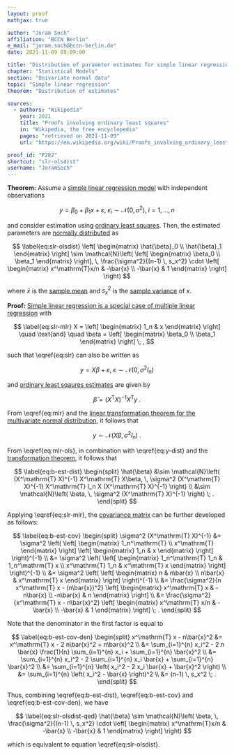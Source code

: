 ```yaml
---
layout: proof
mathjax: true

author: "Joram Soch"
affiliation: "BCCN Berlin"
e_mail: "joram.soch@bccn-berlin.de"
date: 2021-11-09 09:09:00

title: "Distribution of parameter estimates for simple linear regression"
chapter: "Statistical Models"
section: "Univariate normal data"
topic: "Simple linear regression"
theorem: "Distribution of estimates"

sources:
  - authors: "Wikipedia"
    year: 2021
    title: "Proofs involving ordinary least squares"
    in: "Wikipedia, the free encyclopedia"
    pages: "retrieved on 2021-11-09"
    url: "https://en.wikipedia.org/wiki/Proofs_involving_ordinary_least_squares#Unbiasedness_and_variance_of_%7F'%22%60UNIQ--postMath-00000037-QINU%60%22'%7F"

proof_id: "P282"
shortcut: "slr-olsdist"
username: "JoramSoch"
---
```



**Theorem:** Assume a [simple linear regression model](/D/slr) with independent observations

$$ \label{eq:slr}
y = \beta_0 + \beta_1 x + \varepsilon, \; \varepsilon_i \sim \mathcal{N}(0, \sigma^2), \; i = 1,\ldots,n
$$

and consider estimation using [ordinary least squares](/P/slr-ols). Then, the estimated parameters are [normally distributed](/D/mvn) as

$$ \label{eq:slr-olsdist}
\left[ \begin{matrix} \hat{\beta}_0 \\ \hat{\beta}_1 \end{matrix} \right] \sim \mathcal{N}\left( \left[ \begin{matrix} \beta_0 \\ \beta_1 \end{matrix} \right], \, \frac{\sigma^2}{(n-1) \, s_x^2} \cdot \left[ \begin{matrix} x^\mathrm{T}x/n & -\bar{x} \\ -\bar{x} & 1 \end{matrix} \right] \right)
$$

where $\bar{x}$ is the [sample mean](/D/mean-samp) and $s_x^2$ is the [sample variance](/D/var-samp) of $x$.


**Proof:** [Simple linear regression is a special case of multiple linear regression](/P/slr-mlr) with

$$ \label{eq:slr-mlr}
X = \left[ \begin{matrix} 1_n & x \end{matrix} \right] \quad \text{and} \quad \beta = \left[ \begin{matrix} \beta_0 \\ \beta_1 \end{matrix} \right] \; ,
$$

such that \eqref{eq:slr} can also be written as

$$ \label{eq:mlr}
y = X\beta + \varepsilon, \; \varepsilon \sim \mathcal{N}(0, \sigma^2 I_n)
$$

and [ordinary least sqaures estimates](/P/mlr-ols) are given by

$$ \label{eq:mlr-ols}
\hat{\beta} = (X^\mathrm{T} X)^{-1} X^\mathrm{T} y \; .
$$

From \eqref{eq:mlr} and the [linear transformation theorem for the multivariate normal distribution](/P/mvn-ltt), it follows that

$$ \label{eq:y-dist}
y \sim \mathcal{N}\left( X\beta, \, \sigma^2 I_n \right) \; .
$$

From \eqref{eq:mlr-ols}, in combination with \eqref{eq:y-dist} and the [transformation theorem](/P/mvn-ltt), it follows that

$$ \label{eq:b-est-dist}
\begin{split}
\hat{\beta} &\sim \mathcal{N}\left( (X^\mathrm{T} X)^{-1} X^\mathrm{T} X\beta, \, \sigma^2 (X^\mathrm{T} X)^{-1} X^\mathrm{T} I_n X (X^\mathrm{T} X)^{-1} \right) \\
&\sim \mathcal{N}\left( \beta, \, \sigma^2 (X^\mathrm{T} X)^{-1} \right) \; .
\end{split}
$$

Applying \eqref{eq:slr-mlr}, the [covariance matrix](/D/mvn) can be further developed as follows:

$$ \label{eq:b-est-cov}
\begin{split}
\sigma^2 (X^\mathrm{T} X)^{-1} &= \sigma^2 \left( \left[ \begin{matrix} 1_n^\mathrm{T} \\ x^\mathrm{T} \end{matrix} \right] \left[ \begin{matrix} 1_n & x \end{matrix} \right] \right)^{-1} \\
&= \sigma^2 \left( \left[ \begin{matrix} 1_n^\mathrm{T} 1_n & 1_n^\mathrm{T} x \\ x^\mathrm{T} 1_n & x^\mathrm{T} x \end{matrix} \right] \right)^{-1} \\
&= \sigma^2 \left( \left[ \begin{matrix} n & n\bar{x} \\ n\bar{x} & x^\mathrm{T} x \end{matrix} \right] \right)^{-1} \\
&= \frac{\sigma^2}{n x^\mathrm{T} x - (n\bar{x})^2} \left[ \begin{matrix} x^\mathrm{T} x & -n\bar{x} \\ -n\bar{x} & n \end{matrix} \right] \\
&= \frac{\sigma^2}{x^\mathrm{T} x - n\bar{x}^2} \left[ \begin{matrix} x^\mathrm{T} x/n & -\bar{x} \\ -\bar{x} & 1 \end{matrix} \right] \; .
\end{split}
$$

Note that the denominator in the first factor is equal to

$$ \label{eq:b-est-cov-den}
\begin{split}
x^\mathrm{T} x - n\bar{x}^2 &= x^\mathrm{T} x - 2 n\bar{x}^2 + n\bar{x}^2 \\
&= \sum_{i=1}^{n} x_i^2 - 2 n \bar{x} \frac{1}{n} \sum_{i=1}^{n} x_i + \sum_{i=1}^{n} \bar{x}^2 \\
&= \sum_{i=1}^{n} x_i^2 - 2 \sum_{i=1}^{n} x_i \bar{x} + \sum_{i=1}^{n} \bar{x}^2 \\
&= \sum_{i=1}^{n} \left( x_i^2 - 2 x_i \bar{x} + \bar{x}^2 \right) \\
&= \sum_{i=1}^{n} \left( x_i^2 - \bar{x} \right)^2 \\
&= (n-1) \, s_x^2 \; .
\end{split}
$$

Thus, combining \eqref{eq:b-est-dist}, \eqref{eq:b-est-cov} and \eqref{eq:b-est-cov-den}, we have

$$ \label{eq:slr-olsdist-qed}
\hat{\beta} \sim \mathcal{N}\left( \beta, \, \frac{\sigma^2}{(n-1) \, s_x^2} \cdot \left[ \begin{matrix} x^\mathrm{T}x/n & -\bar{x} \\ -\bar{x} & 1 \end{matrix} \right] \right)
$$

which is equivalent to equation \eqref{eq:slr-olsdist}.
